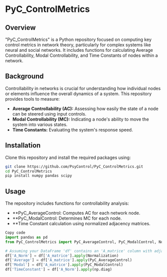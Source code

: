 # PyC_ControlMetrics


## Overview
"PyC_ControlMetrics" is a Python repository focused on computing key control metrics in network theory, particularly for complex systems like neural and social networks. It includes functions for calculating Average Controllability, Modal Controllability, and Time Constants of nodes within a network.

## Background
Controllability in networks is crucial for understanding how individual nodes or elements influence the overall dynamics of a system. This repository provides tools to measure:
- **Average Controllability (AC):** Assessing how easily the state of a node can be steered using input controls.
- **Modal Controllability (MC):** Indicating a node's ability to move the system into various states.
- **Time Constants:** Evaluating the system's response speed.

## Installation
Clone this repository and install the required packages using:
```bash
git clone https://github.com/PsyControl/PyC_ControlMetrics.git
cd PyC_ControlMetrics
pip install numpy pandas scipy
```

## Usage
The repository includes functions for controllability analysis:

- **PyC_AverageControl: Computes AC for each network node.
- **PyC_ModalControl: Determines MC for each node.
- **Time Constant calculation using normalized adjacency matrices.

```python
Copy code
import pandas as pd
from PyC_ControlMetrics import PyC_AverageControl, PyC_ModalControl, Normalization

# Assuming your DataFrame 'df' contains an 'A_matrice' column with adjacency matrices
df['A_Norm'] = df['A_matrice'].apply(Normalization)
df['Average'] = df['A_matrice'].apply(PyC_AverageControl)
df['Modal'] = df['A_matrice'].apply(PyC_ModalControl)
df['TimeConstant'] = df['A_Norm'].apply(np.diag)
```
